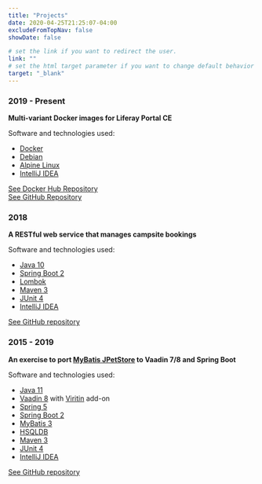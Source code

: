 ```yaml
---
title: "Projects"
date: 2020-04-25T21:25:07-04:00
excludeFromTopNav: false
showDate: false

# set the link if you want to redirect the user.
link: ""
# set the html target parameter if you want to change default behavior
target: "_blank"
---
```


###  2019 - Present
**Multi-variant Docker images for Liferay Portal CE**

Software and technologies used:
* [Docker](https://www.docker.com/)
* [Debian](https://www.debian.org/)
* [Alpine Linux](https://alpinelinux.org/)
* [IntelliJ IDEA](https://www.jetbrains.com/idea/)

[See Docker Hub Repository](https://hub.docker.com/r/ibaiborodine/liferay-portal-ce)\
[See GitHub Repository](https://github.com/igor-baiborodine/docker-liferay-portal-ce)

### 2018
**A RESTful web service that manages campsite bookings**

Software and technologies used:
* [Java 10](https://www.oracle.com/java/technologies/java-archive-javase10-downloads.html)
* [Spring Boot 2](http://projects.spring.io/spring-boot/)
* [Lombok](https://projectlombok.org/)
* [Maven 3](http://maven.apache.org/)
* [JUnit 4](http://junit.org/)
* [IntelliJ IDEA](https://www.jetbrains.com/idea/)

[See GitHub repository](https://github.com/igor-baiborodine/campsite-booking)

### 2015 - 2019
**An exercise to port [MyBatis JPetStore](https://github.com/mybatis/jpetstore-6) to Vaadin 7/8 and Spring Boot**

Software and technologies used:

* [Java 11](https://www.oracle.com/technetwork/java/javase/downloads/jdk11-downloads-5066655.html)
* [Vaadin 8](https://vaadin.com/home) with [Viritin](https://vaadin.com/directory#!addon/viritin) add-on
* [Spring 5](http://projects.spring.io/spring-framework/#quick-start)
* [Spring Boot 2](http://projects.spring.io/spring-boot/)
* [MyBatis 3](http://mybatis.org/mybatis-3/)
* [HSQLDB](http://hsqldb.org/)
* [Maven 3](http://maven.apache.org/)
* [JUnit 4](http://junit.org/)
* [IntelliJ IDEA](https://www.jetbrains.com/idea/)

[See GitHub repository](https://github.com/igor-baiborodine/jpetstore-6-vaadin-spring-boot)

